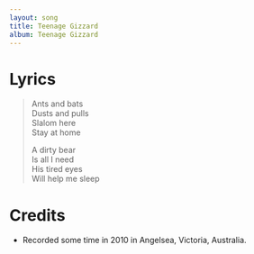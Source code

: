 ```yaml
---
layout: song
title: Teenage Gizzard
album: Teenage Gizzard
---
```


# Lyrics

> Ants and bats  
> Dusts and pulls  
> Slalom here  
> Stay at home  
>  
> A dirty bear  
> Is all I need  
> His tired eyes  
> Will help me sleep  

# Credits

* Recorded some time in 2010 in Angelsea, Victoria, Australia.  

